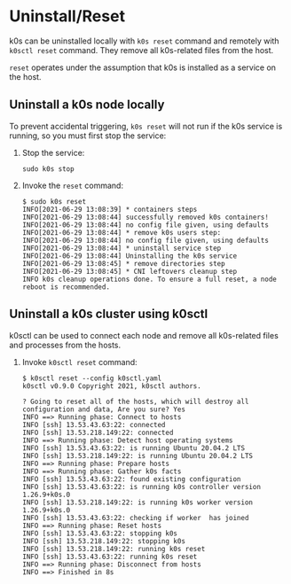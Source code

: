 # Uninstall/Reset

k0s can be uninstalled locally with `k0s reset` command and remotely with `k0sctl reset` command. They remove all k0s-related files from the host.

`reset` operates under the assumption that k0s is installed as a service on the host.

## Uninstall a k0s node locally

To prevent accidental triggering, `k0s reset` will not run if the k0s service is running, so you must first stop the service:

1. Stop the service:

    ```shell
    sudo k0s stop
    ```

2. Invoke the `reset` command:

    ```shell
    $ sudo k0s reset
    INFO[2021-06-29 13:08:39] * containers steps
    INFO[2021-06-29 13:08:44] successfully removed k0s containers!
    INFO[2021-06-29 13:08:44] no config file given, using defaults
    INFO[2021-06-29 13:08:44] * remove k0s users step:
    INFO[2021-06-29 13:08:44] no config file given, using defaults
    INFO[2021-06-29 13:08:44] * uninstall service step
    INFO[2021-06-29 13:08:44] Uninstalling the k0s service
    INFO[2021-06-29 13:08:45] * remove directories step
    INFO[2021-06-29 13:08:45] * CNI leftovers cleanup step
    INFO k0s cleanup operations done. To ensure a full reset, a node reboot is recommended.
    ```

## Uninstall a k0s cluster using k0sctl

k0sctl can be used to connect each node and remove all k0s-related files and processes from the hosts.

1. Invoke `k0sctl reset` command:

    ```shell
    $ k0sctl reset --config k0sctl.yaml
    k0sctl v0.9.0 Copyright 2021, k0sctl authors.

    ? Going to reset all of the hosts, which will destroy all configuration and data, Are you sure? Yes
    INFO ==> Running phase: Connect to hosts 
    INFO [ssh] 13.53.43.63:22: connected              
    INFO [ssh] 13.53.218.149:22: connected            
    INFO ==> Running phase: Detect host operating systems 
    INFO [ssh] 13.53.43.63:22: is running Ubuntu 20.04.2 LTS 
    INFO [ssh] 13.53.218.149:22: is running Ubuntu 20.04.2 LTS 
    INFO ==> Running phase: Prepare hosts    
    INFO ==> Running phase: Gather k0s facts 
    INFO [ssh] 13.53.43.63:22: found existing configuration 
    INFO [ssh] 13.53.43.63:22: is running k0s controller version 1.26.9+k0s.0
    INFO [ssh] 13.53.218.149:22: is running k0s worker version 1.26.9+k0s.0
    INFO [ssh] 13.53.43.63:22: checking if worker  has joined 
    INFO ==> Running phase: Reset hosts      
    INFO [ssh] 13.53.43.63:22: stopping k0s           
    INFO [ssh] 13.53.218.149:22: stopping k0s         
    INFO [ssh] 13.53.218.149:22: running k0s reset    
    INFO [ssh] 13.53.43.63:22: running k0s reset      
    INFO ==> Running phase: Disconnect from hosts 
    INFO ==> Finished in 8s                  
    ```
